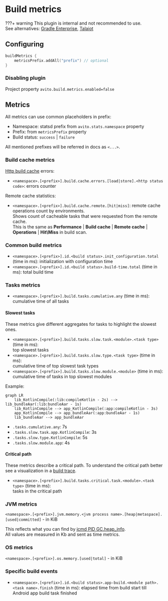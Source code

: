 # Build metrics

???+ warning
    This plugin is internal and not recommended to use.  
    See alternatives: 
    [Gradle Enterprise](https://gradle.com/gradle-enterprise-solution-overview/), 
    [Talaiot](https://github.com/cdsap/Talaiot)

## Configuring

```kotlin
buildMetrics {
    metricsPrefix.addAll("prefix") // optional
}
```

### Disabling plugin

Project property `avito.build.metrics.enabled=false`

## Metrics

All metrics can use common placeholders in prefix:

- Namespace: statsd prefix from `avito.stats.namespace` property
- Prefix: from `metricsPrefix` property
- Build status: `success` | `failure`

All mentioned prefixes will be referred in docs as `<...>`.

### Build cache metrics

[Http build cache](https://docs.gradle.org/current/userguide/build_cache.html#sec:build_cache_configure_remote) errors:

- `<namespace>.[<prefix>].build.cache.errors.[load|store].<http status code>`: errors counter
  
Remote cache statistics:

- `<namespace>.[<prefix>].build.cache.remote.[hit|miss]`: remote cache operations count by environments.  
Shows count of cacheable tasks that were requested from the remote cache.  
This is the same as **Performance** | **Build cache** | **Remote cache** | **Operations** | **Hit\Miss** in build scan.

### Common build metrics

- `<namespace>.[<prefix>].id.<build status>.init_configuration.total` (time in ms): initialization with configuration time
- `<namespace>.[<prefix>].id.<build status>.build-time.total` (time in ms): total build time

### Tasks metrics

- `<namespace>.[<prefix>].build.tasks.cumulative.any` (time in ms):  
  cumulative time of all tasks
  
#### Slowest tasks

These metrics give different aggregates for tasks to highlight the slowest ones.

- `<namespace>.[<prefix>].build.tasks.slow.task.<module>.<task type>` (time in ms):  
  top slowest tasks
- `<namespace>.[<prefix>].build.tasks.slow.type.<task type>` (time in ms):  
  cumulative time of top slowest task types
- `<namespace>.[<prefix>].build.tasks.slow.module.<module>` (time in ms):  
  cumulative time of tasks in top slowest modules

Example:

```mermaid
graph LR
    lib_KotlinCompile(:lib:compileKotlin - 2s) --> lib_bundleAar(:lib:bundleAar - 1s)
    lib_KotlinCompile --> app_KotlinCompile(:app:compileKotlin - 3s)
    app_KotlinCompile --> app_bundleAar(:app:bundleAar - 1s)
    lib_bundleAar --> app_bundleAar
```

- `.tasks.cumulative.any`: 7s
- `.tasks.slow.task.app.KotlinCompile`: 3s
- `.tasks.slow.type.KotlinCompile`: 5s
- `.tasks.slow.module.app`: 4s

#### Critical path

These metrics describe a critical path.
To understand the critical path better see a visualization in a [build trace](../BuildTrace.md#critical-path).

- `<namespace>.[<prefix>].build.tasks.critical.task.<module>.<task type>` (time in ms):  
  tasks in the critical path

### JVM metrics

`<namespace>.[<prefix>].jvm.memory.<jvm process name>.[heap|metaspace].[used|committed]` - in KiB

This reflects what you can find by [jcmd PID GC.heap_info](https://www.baeldung.com/java-heap-size-cli#jcmd).  
All values are measured in Kb and sent as time metrics.

### OS metrics

`<namespace>.[<prefix>].os.memory.[used|total]` - in KiB

### Specific build events

- `<namespace>.[<prefix>].id.<build status>.app-build.<module path>.<task name>.finish` (time in ms): 
  elapsed time from build start till Android app build task finished
